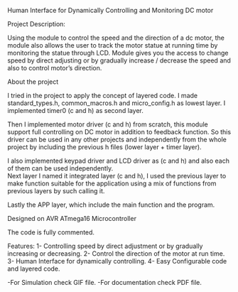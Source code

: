 Human Interface for Dynamically Controlling and Monitoring DC motor

Project Description: 

Using the module to control the speed and the direction of a dc motor, the module also allows the user to track the motor statue at running time by monitoring the statue through LCD. Module gives you the access to change speed by direct adjusting or by gradually increase / decrease the speed and also to control motor’s direction. 

About the project 

I tried in the project to apply the concept of layered code. I made standard_types.h, common_macros.h and micro_config.h as lowest layer. 
I implemented timer0 (c and h) as second layer.

Then I implemented motor driver (c and h) from scratch, this module support full controlling on DC motor in addition to feedback function. So this driver can be used in any other projects and independently from the whole project by including the previous h files (lower layer + timer layer).

I also implemented keypad driver and LCD driver as (c and h) and also each of them can be used independently.   
Next layer I named it integrated layer (c and h), I used the previous layer to make function suitable for the application using a mix of functions from previous layers by such calling it. 

Lastly the APP layer, which include the main function and the program. 

Designed on AVR ATmega16 Microcontroller

The code is fully commented.


Features: 
1-	Controlling speed by direct adjustment or by gradually increasing or decreasing. 
2-	Control the direction of the motor at run time.
3-	Human Interface for dynamically controlling. 
4-	Easy Configurable code and layered code. 

-For Simulation check GIF file. 
-For documentation check PDF file.
